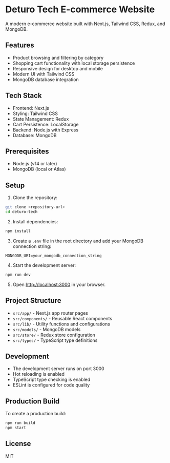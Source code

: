 # Deturo Tech E-commerce Website

A modern e-commerce website built with Next.js, Tailwind CSS, Redux, and MongoDB.

## Features

- Product browsing and filtering by category
- Shopping cart functionality with local storage persistence
- Responsive design for desktop and mobile
- Modern UI with Tailwind CSS
- MongoDB database integration

## Tech Stack

- Frontend: Next.js
- Styling: Tailwind CSS
- State Management: Redux
- Cart Persistence: LocalStorage
- Backend: Node.js with Express
- Database: MongoDB

## Prerequisites

- Node.js (v14 or later)
- MongoDB (local or Atlas)

## Setup

1. Clone the repository:
```bash
git clone <repository-url>
cd deturo-tech
```

2. Install dependencies:
```bash
npm install
```

3. Create a `.env` file in the root directory and add your MongoDB connection string:
```
MONGODB_URI=your_mongodb_connection_string
```

4. Start the development server:
```bash
npm run dev
```

5. Open [http://localhost:3000](http://localhost:3000) in your browser.

## Project Structure

- `src/app/` - Next.js app router pages
- `src/components/` - Reusable React components
- `src/lib/` - Utility functions and configurations
- `src/models/` - MongoDB models
- `src/store/` - Redux store configuration
- `src/types/` - TypeScript type definitions

## Development

- The development server runs on port 3000
- Hot reloading is enabled
- TypeScript type checking is enabled
- ESLint is configured for code quality

## Production Build

To create a production build:

```bash
npm run build
npm start
```

## License

MIT
